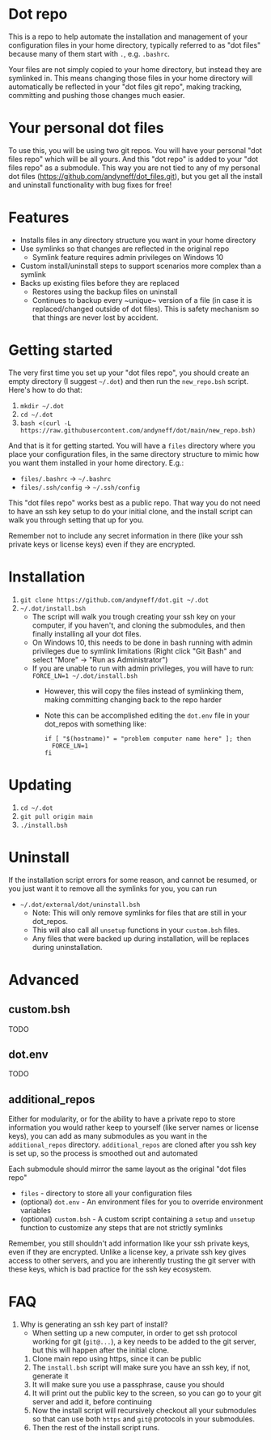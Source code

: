 # Dot repo

This is a repo to help automate the installation and management of your configuration files in your home directory, typically referred to as "dot files" because many of them start with `.`, e.g. `.bashrc`.

Your files are not simply copied to your home directory, but instead they are symlinked in. This means changing those files in your home directory will automatically be reflected in your "dot files git repo", making tracking, committing and pushing those changes much easier.

# Your personal dot files

To use this, you will be using two git repos. You will have your personal "dot files repo" which will be all yours. And this "dot repo" is added to your "dot files repo" as a  submodule. This way you are not tied to any of my personal dot files (https://github.com/andyneff/dot_files.git), but you  get all the install and uninstall functionality with bug fixes for free!

# Features

- Installs files in any directory structure you want in your home directory
- Use symlinks so that changes are reflected in the original repo
  - Symlink feature requires admin privileges on Windows 10
- Custom install/uninstall steps to support scenarios more complex than a symlink
- Backs up existing files before they are replaced
  - Restores using the backup files on uninstall
  - Continues to backup every ~unique~ version of a file (in case it is replaced/changed outside of dot files). This is safety mechanism so that things are never lost by accident.

# Getting started

The very first time you set up your "dot files repo", you should create an empty directory (I suggest `~/.dot`) and then run the `new_repo.bsh` script. Here's how to do that:

1. `mkdir ~/.dot`
2. `cd ~/.dot`
3. `bash <(curl -L https://raw.githubusercontent.com/andyneff/dot/main/new_repo.bsh)`

And that is it for getting started. You will have a `files` directory where you place your configuration files, in the same directory structure to mimic how you want them installed in your home directory. E.g.:

- `files/.bashrc` -> `~/.bashrc`
- `files/.ssh/config` -> `~/.ssh/config`

This "dot files repo" works best as a public repo. That way you do not need to have an ssh key setup to do your initial clone, and the install script can walk you through setting that up for you.

Remember not to include any secret information in there (like your ssh private keys or license keys) even if they are encrypted.

# Installation

1. `git clone https://github.com/andyneff/dot.git ~/.dot`
2. `~/.dot/install.bsh`
    - The script will walk you trough creating your ssh key on your computer, if you haven't, and cloning the submodules, and then finally installing all your dot files.
    - On Windows 10, this needs to be done in bash running with admin privileges due to symlink limitations (Right click "Git Bash" and select "More" -> "Run as Administrator")
    - If you are unable to run with admin privileges, you will have to run: `FORCE_LN=1 ~/.dot/install.bsh`
        - However, this will copy the files instead of symlinking them, making committing changing back to the repo harder
        - Note this can be accomplished editing the `dot.env` file in your dot_repos with something like:

              if [ "$(hostname)" = "problem computer name here" ]; then
                FORCE_LN=1
              fi

# Updating

1. `cd ~/.dot`
1. `git pull origin main`
1. `./install.bsh`

# Uninstall

If the installation script errors for some reason, and cannot be resumed, or you just want it to remove all the symlinks for you, you can run

- `~/.dot/external/dot/uninstall.bsh`
    - Note: This will only remove symlinks for files that are still in your dot_repos.
    - This will also call all `unsetup` functions in your `custom.bsh` files.
    - Any files that were backed up during installation, will be replaces during uninstallation.

# Advanced

## custom.bsh

TODO

## dot.env

TODO

## additional_repos

Either for modularity, or for the ability to have a private repo to store information you would rather keep to yourself (like server names or license keys), you can add as many submodules as you want in the `additional_repos` directory. `additional_repos` are cloned after you ssh key is set up, so the process is smoothed out and automated

Each submodule should mirror the same layout as the original "dot files repo"

- `files` - directory to store all your configuration files
- (optional) `dot.env` - An environment files for you to override environment variables
- (optional) `custom.bsh` - A custom script containing a `setup` and `unsetup` function to customize any steps that are not strictly symlinks

Remember, you still shouldn't add information like your ssh private keys, even if they are encrypted. Unlike a license key, a private ssh key gives access to other servers, and you are inherently trusting the git server with these keys, which is bad practice for the ssh key ecosystem.

# FAQ

1. Why is generating an ssh key part of install?
    - When setting up a new computer, in order to get ssh protocol working for git (`git@...`), a key needs to be added to the git server, but this will happen after the initial clone.
    1. Clone main repo using https, since it can be public
    1. The `install.bsh` script will make sure you have an ssh key, if not, generate it
    1. It will make sure you use a passphrase, cause you should
    1. It will print out the public key to the screen, so you can go to your git server and add it, before continuing
    1. Now the install script will recursively checkout all your submodules so that can use both `https` and `git@` protocols in your submodules.
    1. Then the rest of the install script runs.
